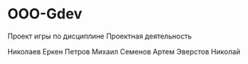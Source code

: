 # OOO-Gdev
Проект игры по дисциплине Проектная деятельность

Николаев Еркен
Петров Михаил
Семенов Артем
Эверстов Николай
